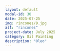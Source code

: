 ```yaml
---
layout: default
modal-id: 30
date: 2025-07-25
img: rincones/9.jpg
alt: "rincones"
project-date: July 2025
category: Oil Painting
description: "Oleo"
---
```

